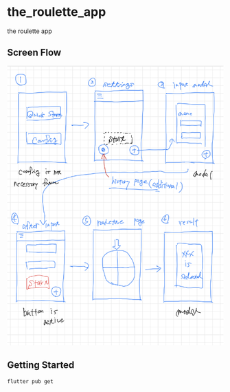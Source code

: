 # the_roulette_app

the roulette app

## Screen Flow
![screen_flow](./doc/screen_flow.jpg)

## Getting Started

```sh
flutter pub get
```
